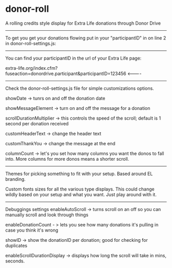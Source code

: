 # donor-roll
A rolling credits style display for Extra Life donations through Donor Drive

----------------

To get you get your donations flowing put in your "participantID" in on line 2 in donor-roll-settings.js:

----------------

You can find your participantID in the url of your Extra Life page:

extra-life.org/index.cfm?fuseaction=donordrive.participant&participantID=123456  <----

----------------

Check the donor-roll-settings.js file for simple customizations options.

showDate -> tunrs on and off the donation date

showMessageElement -> turn on and off the message for a donation

scrollDurationMultiplier -> this controls the speed of the scroll; default is 1 second per donation received

customHeaderText -> change the header text

customThankYou -> change the message at the end

columnCount -> let's you set how many columns you want the donos to fall into. More columns for more donos means a shorter scroll.

----------------

Themes for picking something to fit with your setup. Based around EL branding.

Custom fonts sizes for all the various type displays. This could change wildly based on your setup and what you want. Just play around with it.

----------------

Debuggings settings
enableAutoScroll -> turns scroll on an off so you can manually scroll and look through things

enableDonationCount - > lets you see how many donations it's pulling in case you think it's wrong

showID -> show the donationID per donation; good for checking for duplicates

enableScrollDurationDisplay -> displays how long the scroll will take in mins, seconds.
